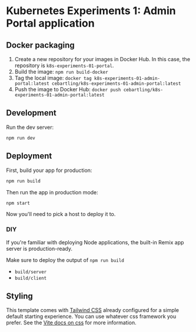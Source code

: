 # Kubernetes Experiments 1: Admin Portal application

## Docker packaging
1. Create a new repository for your images in Docker Hub. In this case, the repository is `k8s-experiments-01-portal`.
2. Build the image: `npm run build-docker`
3. Tag the local image: `docker tag k8s-experiments-01-admin-portal:latest cebartling/k8s-experiments-01-admin-portal:latest`
4. Push the image to Docker Hub: `docker push cebartling/k8s-experiments-01-admin-portal:latest`

## Development

Run the dev server:

```shellscript
npm run dev
```

## Deployment

First, build your app for production:

```sh
npm run build
```

Then run the app in production mode:

```sh
npm start
```

Now you'll need to pick a host to deploy it to.

### DIY

If you're familiar with deploying Node applications, the built-in Remix app server is production-ready.

Make sure to deploy the output of `npm run build`

- `build/server`
- `build/client`

## Styling

This template comes with [Tailwind CSS](https://tailwindcss.com/) already configured for a simple default starting experience. You can use whatever css framework you prefer. See the [Vite docs on css](https://vitejs.dev/guide/features.html#css) for more information.
